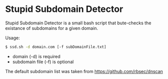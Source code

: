 # Stupid Subdomain Detector

Stupid Subdomain Detector is a small bash script that bute-checks the existance of subdomains for a given domain.

Usage:
```sh
$ ssd.sh -d domain.com [-f subDomainFile.txt]
```

  - domain (-d) is required
  - subdomain file (-f) is optional

The default subdomain list was taken from https://github.com/rbsec/dnscan
